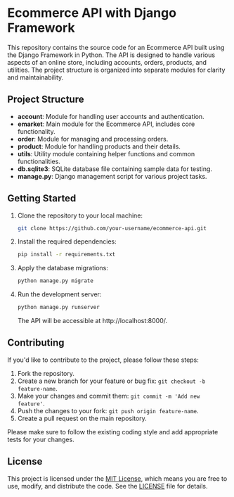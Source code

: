 # Ecommerce API with Django Framework

This repository contains the source code for an Ecommerce API built using the Django Framework in Python. The API is designed to handle various aspects of an online store, including accounts, orders, products, and utilities. The project structure is organized into separate modules for clarity and maintainability.

## Project Structure

- **account**: Module for handling user accounts and authentication.
- **emarket**: Main module for the Ecommerce API, includes core functionality.
- **order**: Module for managing and processing orders.
- **product**: Module for handling products and their details.
- **utils**: Utility module containing helper functions and common functionalities.
- **db.sqlite3**: SQLite database file containing sample data for testing.
- **manage.py**: Django management script for various project tasks.

## Getting Started

1. Clone the repository to your local machine:

   ```bash
   git clone https://github.com/your-username/ecommerce-api.git
   ```

2. Install the required dependencies:

   ```bash
   pip install -r requirements.txt
   ```

3. Apply the database migrations:

   ```bash
   python manage.py migrate
   ```

4. Run the development server:

   ```bash
   python manage.py runserver
   ```

   The API will be accessible at http://localhost:8000/.

## Contributing

If you'd like to contribute to the project, please follow these steps:

1. Fork the repository.
2. Create a new branch for your feature or bug fix: `git checkout -b feature-name`.
3. Make your changes and commit them: `git commit -m 'Add new feature'`.
4. Push the changes to your fork: `git push origin feature-name`.
5. Create a pull request on the main repository.

Please make sure to follow the existing coding style and add appropriate tests for your changes.

## License

This project is licensed under the [MIT License](LICENSE), which means you are free to use, modify, and distribute the code. See the [LICENSE](LICENSE) file for details.
